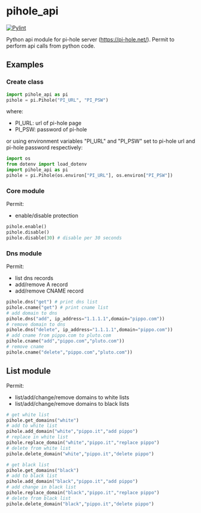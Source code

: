 # pihole_api
[![Pylint](https://github.com/XelK/pihole_api/actions/workflows/pylint.yml/badge.svg)](https://github.com/XelK/pihole_api/actions/workflows/pylint.yml)


Python api module for pi-hole server (https://pi-hole.net/).
Permit to perform api calls from python code.

## Examples
### Create class
```python
import pihole_api as pi
pihole = pi.Pihole("PI_URL", "PI_PSW")
```
where:
- PI_URL: url of pi-hole page
- PI_PSW: password of pi-hole

or using environment variables "PI_URL" and "PI_PSW" set to pi-hole url and pi-hole password respectively:
```python
import os
from dotenv import load_dotenv
import pihole_api as pi
pihole = pi.Pihole(os.environ["PI_URL"], os.environ["PI_PSW"])
```
### Core module
Permit:
- enable/disable protection
```python
pihole.enable()
pihole.disable()
pihole.disable(30) # disable per 30 seconds
``` 
### Dns module
Permit:
- list dns records
- add/remove A record
- add/remove CNAME record
```python
pihole.dns("get") # print dns list
pihole.cname("get") # print cname list
# add domain to dns
pihole.dns("add", ip_address="1.1.1.1",domain="pippo.com"))
# remove domain to dns
pihole.dns("delete", ip_address="1.1.1.1",domain="pippo.com"))
# add cname from pippo.com to pluto.com
pihole.cname("add","pippo.com","pluto.com"))
# remove cname
pihole.cname("delete","pippo.com","pluto.com"))
``` 

## List module
Permit:
-  list/add/change/remove domains to white lists
-  list/add/change/remove domains to black lists
```python
# get white list
pihole.get_domains("white")
# add to white list
pihole.add_domain("white","pippo.it","add pippo")
# replace in white list
pihole.replace_domain("white","pippo.it","replace pippo")
# delete from white list
pihole.delete_domain("white","pippo.it","delete pippo")

# get black list
pihole.get_domains("black")
# add to black list
pihole.add_domain("black","pippo.it","add pippo")
# add change in black list
pihole.replace_domain("black","pippo.it","replace pippo")
# delete from black list
pihole.delete_domain("black","pippo.it","delete pippo")
```